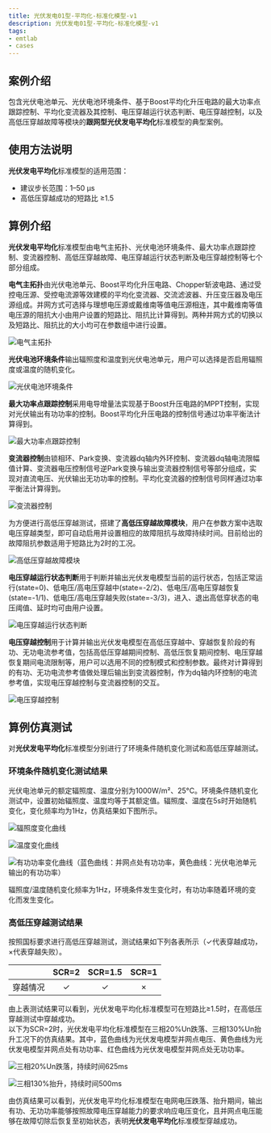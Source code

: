 ```yaml
---
title: 光伏发电01型-平均化-标准化模型-v1
description: 光伏发电01型-平均化-标准化模型-v1
tags:
- emtlab
- cases
---
```



## 案例介绍

包含光伏电池单元、光伏电池环境条件、基于Boost平均化升压电路的最大功率点跟踪控制、平均化变流器及其控制、电压穿越运行状态判断、电压穿越控制，以及高低压穿越故障等模块的**跟网型光伏发电平均化**标准模型的典型案例。

## 使用方法说明

**光伏发电平均化**标准模型的适用范围：  
   + 建议步长范围：1–50 μs  
   + 高低压穿越成功的短路比 ≥1.5  

  
## 算例介绍

**光伏发电平均化**标准模型由电气主拓扑、光伏电池环境条件、最大功率点跟踪控制、变流器控制、高低压穿越故障、电压穿越运行状态判断及电压穿越控制等七个部分组成。  

**电气主拓扑**由光伏电池单元、Boost平均化升压电路、Chopper斩波电路、通过受控电压源、受控电流源等效建模的平均化变流器、交流滤波器、升压变压器及电压源组成。并网方式可选择与理想电压源或戴维南等值电压源相连，其中戴维南等值电压源的阻抗大小由用户设置的短路比、阻抗比计算得到。两种并网方式的切换以及短路比、阻抗比的大小均可在参数组中进行设置。  

  ![电气主拓扑](./pvs_01-avm-std-main.png "电气主拓扑")


**光伏电池环境条件**输出辐照度和温度到光伏电池单元，用户可以选择是否启用辐照度或温度的随机变化。  

![光伏电池环境条件](./pvs_01-avm-std-environment.png "光伏电池环境条件")


**最大功率点跟踪控制**采用电导增量法实现基于Boost升压电路的MPPT控制，实现对光伏输出有功功率的控制。Boost平均化升压电路的控制信号通过功率平衡法计算得到。  

![最大功率点跟踪控制](./pvs_01-avm-std-mppt.png "最大功率点跟踪控制")


**变流器控制**由锁相环、Park变换、变流器dq轴内外环控制、变流器dq轴电流限幅值计算、变流器电压控制信号逆Park变换与输出变流器控制信号等部分组成，实现对直流电压、光伏输出无功功率的控制。平均化变流器的控制信号同样通过功率平衡法计算得到。  

![变流器控制](./pvs_01-avm-std-vsc.png "变流器控制")



为方便进行高低压穿越测试，搭建了**高低压穿越故障模块**，用户在参数方案中选取电压穿越类型，即可自动启用并设置相应的故障阻抗与故障持续时间。目前给出的故障阻抗参数适用于短路比为2时的工况。  

![高低压穿越故障模块](./pvs_01-avm-std-vrtfault.png "高低压穿越故障模块")



**电压穿越运行状态判断**用于判断并输出光伏发电模型当前的运行状态，包括正常运行(state=0)、低电压/高电压穿越中(state=-2/2)、低电压/高电压穿越恢复(state=-1/1)、低电压/高电压穿越失败(state=-3/3)，进入、退出高低穿状态的电压阈值、延时均可由用户设置。  

![电压穿越运行状态判断](./pvs_01-avm-std-vrtstate.png "电压穿越运行状态判断")



**电压穿越控制**用于计算并输出光伏发电模型在高低压穿越中、穿越恢复阶段的有功、无功电流参考值，包括高低压穿越期间控制、高低压恢复期间控制、电压穿越恢复期间电流限制等，用户可以选用不同的控制模式和控制参数。最终对计算得到的有功、无功电流参考值做处理后输出到变流器控制，作为dq轴内环控制的电流参考值，实现电压穿越控制与变流器控制的交互。  


![电压穿越控制](./pvs_01-avm-std-vrtcontrol.png "电压穿越控制")

  
## 算例仿真测试

对**光伏发电平均化**标准模型分别进行了环境条件随机变化测试和高低压穿越测试。

### 环境条件随机变化测试结果
光伏电池单元的额定辐照度、温度分别为1000W/m²、25°C。环境条件随机变化测试中，设置初始辐照度、温度均等于其额定值。辐照度、温度在5s时开始随机变化，变化频率均为1Hz，仿真结果如下图所示。  

![辐照度变化曲线](./pvs-01-avm-std-envresults-G.png "辐照度变化曲线")  

![温度变化曲线](./pvs-01-avm-std-envresults-T.png "温度变化曲线")  

![有功功率变化曲线（蓝色曲线：并网点处有功功率，黄色曲线：光伏电池单元输出的有功功率）](./pvs-01-avm-std-envresults-P.png "有功功率变化曲线")

辐照度/温度随机变化频率为1Hz，环境条件发生变化时，有功功率随着环境的变化而发生变化。  

### 高低压穿越测试结果
按照国标要求进行高低压穿越测试，测试结果如下列各表所示（✓代表穿越成功，×代表穿越失败）。  

|          |  SCR=2  |  SCR=1.5  |  SCR=1  |
|:--------:|:-------:|:---------:|:-------:|
|  穿越情况 |    ✓    |    ✓     |   ×     |  

由上表测试结果可以看到，光伏发电平均化标准模型可在短路比≥1.5时，在高低压穿越测试中穿越成功。  
以下为SCR=2时，光伏发电平均化标准模型在三相20%Un跌落、三相130%Un抬升工况下的仿真结果。其中，蓝色曲线为光伏发电模型并网点电压、黄色曲线为光伏发电模型并网点处有功功率、红色曲线为光伏发电模型并网点处无功功率。  

![三相20%Un跌落，持续时间625ms](./pvs_01-avm-std-lvrt.png "三相20%Un跌落，持续时间625ms")  

![三相130%抬升，持续时间500ms](./pvs_01-avm-std-hvrt.png "三相130%抬升，持续时间500ms")  

由仿真结果可以看到，光伏发电平均化标准模型在电网电压跌落、抬升期间，输出有功、无功功率能够按照故障电压穿越能力的要求响应电压变化，且并网点电压能够在故障切除后恢复至初始状态，表明**光伏发电平均化**标准模型穿越成功。

<!-- 
## 附：修改及调试日志

+ 20250421-20250422 基于光伏发电快速详细标准模型，搭建相应的平均模型
  + 搭建boost平均化等值电路、变流器平均化等值电路，相应修改最大功率点跟着控制模块、变流器控制模块中输出的控制信号
  + 进行环境条件随机变化、并网点电压变化的测试，验证光伏发电平均化标准模型的正确性
+ 20250424 整理优化模型参数组、变量名称
+ 20250506 修改boost电路平均化方法，具备DCM、CCM工作模式
+ 20250516 调试、优化boost电路平均化电路控制信号输出模块
+ 20250521  
  + 对比测试发现统一开关平均化（DCM、CCM）与功率平衡法平均化的区别很小，因此修改回简单的功率平衡法平均化
  + 完善电压穿越相关控制参数组的标准化命名
-->